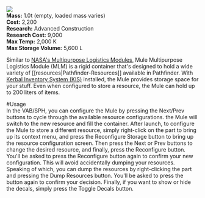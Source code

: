 ![](https://github.com/Angel-125/Pathfinder/wiki/Mule.jpg)  
**Mass:** 1.0t (empty, loaded mass varies)  
**Cost:** 2,200  
**Research:** Advanced Construction  
**Research Cost:** 9,000  
**Max Temp:** 2,000 K  
**Max Storage Volume:** 5,600 L  

Similar to [NASA's Multipurpose Logistics Modules,](http://www.nasa.gov/mission_pages/station/structure/elements/mplm.html) Mule Multipurpose Logistics Module (MLM) is a rigid container that's designed to hold a wide variety of [[resources|Pathfinder-Resources]] available in Pathfinder. With [Kerbal Inventory System (KIS)](http://forum.kerbalspaceprogram.com/threads/113111-1-0-4-Kerbal-Inventory-System-%28KIS%29-1-2-2) installed, the Mule provides storage space for your stuff. Even when configured to store a resource, the Mule can hold up to 200 liters of items.

#Usage  
In the VAB/SPH, you can configure the Mule by pressing the Next/Prev buttons to cycle through the available resource configurations. the Mule will switch to the new resource and fill the container. After launch, to configure the Mule to store a different resource, simply right-click on the part to bring up its context menu, and press the Reconfigure Storage button to bring up the resource configuration screen. Then press the Next or Prev buttons to change the desired resource, and finally, press the Reconfigure button. You'll be asked to press the Reconfigure button again to confirm your new configuration. This will avoid accidentally dumping your resources. Speaking of which, you can dump the resources by right-clicking the part and pressing the Dump Resources button. You'll be asked to press the button again to confirm your decision. Finally, if you want to show or hide the decals, simply press the Toggle Decals button.  